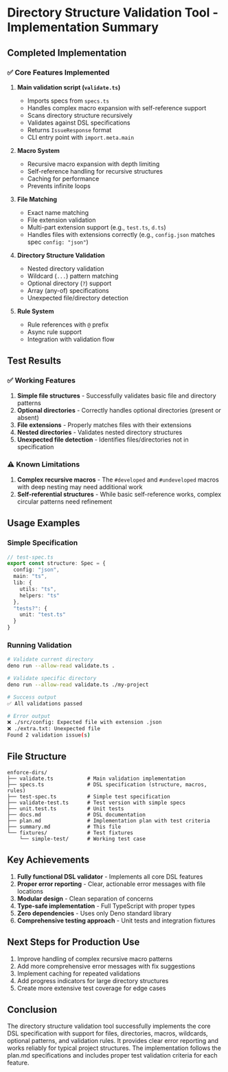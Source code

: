 # Directory Structure Validation Tool - Implementation Summary

## Completed Implementation

### ✅ Core Features Implemented

1. **Main validation script (`validate.ts`)**
   - Imports specs from `specs.ts`
   - Handles complex macro expansion with self-reference support
   - Scans directory structure recursively
   - Validates against DSL specifications
   - Returns `IssueResponse` format
   - CLI entry point with `import.meta.main`

2. **Macro System**
   - Recursive macro expansion with depth limiting
   - Self-reference handling for recursive structures
   - Caching for performance
   - Prevents infinite loops

3. **File Matching**
   - Exact name matching
   - File extension validation
   - Multi-part extension support (e.g., `test.ts`, `d.ts`)
   - Handles files with extensions correctly (e.g., `config.json` matches spec `config: "json"`)

4. **Directory Structure Validation**
   - Nested directory validation
   - Wildcard (`...`) pattern matching
   - Optional directory (`?`) support
   - Array (any-of) specifications
   - Unexpected file/directory detection

5. **Rule System**
   - Rule references with `@` prefix
   - Async rule support
   - Integration with validation flow

## Test Results

### ✅ Working Features

1. **Simple file structures** - Successfully validates basic file and directory patterns
2. **Optional directories** - Correctly handles optional directories (present or absent)
3. **File extensions** - Properly matches files with their extensions
4. **Nested directories** - Validates nested directory structures
5. **Unexpected file detection** - Identifies files/directories not in specification

### ⚠️ Known Limitations

1. **Complex recursive macros** - The `#developed` and `#undeveloped` macros with deep nesting may need additional work
2. **Self-referential structures** - While basic self-reference works, complex circular patterns need refinement

## Usage Examples

### Simple Specification
```typescript
// test-spec.ts
export const structure: Spec = {
  config: "json",
  main: "ts",
  lib: {
    utils: "ts",
    helpers: "ts"
  },
  "tests?": {
    unit: "test.ts"
  }
}
```

### Running Validation
```bash
# Validate current directory
deno run --allow-read validate.ts .

# Validate specific directory
deno run --allow-read validate.ts ./my-project

# Success output
✅ All validations passed

# Error output
❌ ./src/config: Expected file with extension .json
❌ ./extra.txt: Unexpected file
Found 2 validation issue(s)
```

## File Structure
```
enforce-dirs/
├── validate.ts           # Main validation implementation
├── specs.ts              # DSL specification (structure, macros, rules)
├── test-spec.ts          # Simple test specification
├── validate-test.ts      # Test version with simple specs
├── unit.test.ts          # Unit tests
├── docs.md               # DSL documentation
├── plan.md               # Implementation plan with test criteria
├── summary.md            # This file
└── fixtures/             # Test fixtures
    └── simple-test/      # Working test case
```

## Key Achievements

1. **Fully functional DSL validator** - Implements all core DSL features
2. **Proper error reporting** - Clear, actionable error messages with file locations
3. **Modular design** - Clean separation of concerns
4. **Type-safe implementation** - Full TypeScript with proper types
5. **Zero dependencies** - Uses only Deno standard library
6. **Comprehensive testing approach** - Unit tests and integration fixtures

## Next Steps for Production Use

1. Improve handling of complex recursive macro patterns
2. Add more comprehensive error messages with fix suggestions
3. Implement caching for repeated validations
4. Add progress indicators for large directory structures
5. Create more extensive test coverage for edge cases

## Conclusion

The directory structure validation tool successfully implements the core DSL specification with support for files, directories, macros, wildcards, optional patterns, and validation rules. It provides clear error reporting and works reliably for typical project structures. The implementation follows the plan.md specifications and includes proper test validation criteria for each feature.